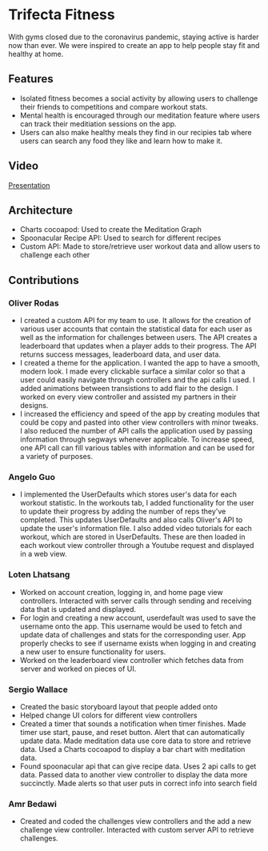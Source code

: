 # Trifecta Fitness

With gyms closed due to the coronavirus pandemic, staying active is harder now than ever. We were inspired to create an app to help people stay fit and healthy at home. 

## Features
- Isolated fitness becomes a social activity by allowing users to challenge their friends to competitions and compare workout stats.
- Mental health is encouraged through our meditation feature where users can track their meditiation sessions on the app. 
- Users can also make healthy meals they find in our recipies tab where users can search any food they like and learn how to make it.


## Video 
[Presentation](https://duke.zoom.us/rec/play/v8Uodeiuqzo3GdKW4wSDB_N6W9W9KPqshihLq_MKmk_kUiRXZAelZuAVZntibyBb9ArOilrGI94PEns?continueMode=true)

## Architecture
- Charts cocoapod: Used to create the Meditation Graph
- Spoonacular Recipe API: Used to search for different recipes
- Custom API: Made to store/retrieve user workout data and allow users to challenge each other

## Contributions
### Oliver Rodas
*  I created a custom API for my team to use. It allows for the creation of various user accounts that contain the statistical data for each user as well as the information for challenges between users. The API creates a leaderboard that updates when a player adds to their progress. The API returns success messages, leaderboard data, and user data. 
*  I created a theme for the application. I wanted the app to have a smooth, modern look. I made every clickable surface a similar color so that a user could easily navigate through controllers and the api calls I used. I added animations between transistions to add flair to the design. I worked on every view controller and assisted my partners in their designs. 
*  I increased the efficiency and speed of the app by creating modules that could be copy and pasted into other view controllers with minor tweaks. I also reduced the number of API calls the application used by passing information through segways whenever applicable. To increase speed, one API call can fill various tables with information and can be used for a variety of purposes. 

### Angelo Guo
*  I implemented the UserDefaults which stores user's data for each workout statistic. In the workouts tab, I added functionality for the user to update their progress by adding the number of reps they've completed. This updates UserDefaults and also calls Oliver's API to update the user's information file.
I also added video tutorials for each workout, which are stored in UserDefaults. These are then loaded in each workout view controller through a Youtube request and displayed in a web view. 

### Loten Lhatsang
*  Worked on account creation, logging in, and home page view controllers. Interacted with server calls through sending and receiving data that is updated and displayed. 
*  For login and creating a new account, userdefault was used to save the username onto the app. This username would be used to fetch and update data of challenges and stats for the corresponding user. App properly checks to see if username exists when logging in and creating a new user to ensure functionality for users. 
*  Worked on the leaderboard view controller which fetches data from server and worked on pieces of UI.

### Sergio Wallace
*  Created the basic storyboard layout that people added onto
*  Helped change UI colors for different view controllers
*  Created a timer that sounds a notification when timer finishes. Made timer use start, pause, and reset button. Alert that can automatically update data. Made meditation data use core data to store and retrieve data. Used a Charts cocoapod to display a bar chart with meditation data.
*  Found spoonacular api that can give recipe data. Uses 2 api calls to get data. Passed data to another view controller to display the data more succinctly. Made alerts so that user puts in correct info into search field

### Amr Bedawi
*  Created and coded the challenges view controllers and the add a new challenge view controller. Interacted with custom server API to retrieve challenges.